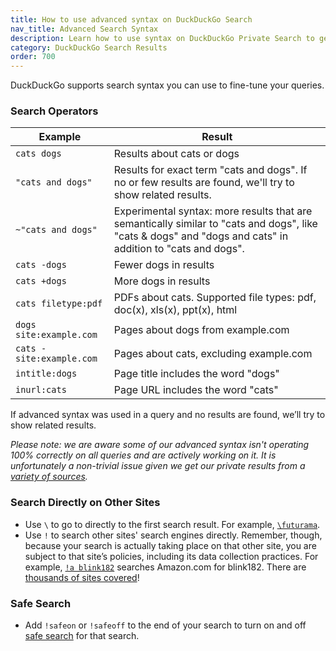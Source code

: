 ```yaml
---
title: How to use advanced syntax on DuckDuckGo Search
nav_title: Advanced Search Syntax
description: Learn how to use syntax on DuckDuckGo Private Search to get the search results you want.
category: DuckDuckGo Search Results
order: 700
---
```


<p>DuckDuckGo supports search syntax you can use to fine-tune your queries.</p>

<h3>Search Operators</h3>
<table cellpadding="10">
    <thead>
        <tr>
            <th>Example</th>
            <th>Result</th>
        </tr>
    </thead>
    <tbody>
        <tr>
            <td><code>cats dogs</code></td>
            <td>Results about cats or dogs</td>
        </tr>
        <tr>
            <td><code>"cats and dogs"</code></td>
            <td>Results for exact term "cats and dogs". If no or few results are found, we'll try to show related results.</td>
        </tr>
        <tr>
            <td><code>~"cats and dogs"</code></td>
            <td>Experimental syntax: more results that are semantically similar to "cats and dogs", like "cats & dogs" and "dogs and cats" in addition to "cats and dogs".</td>
        </tr>
        <tr>
            <td><code>cats -dogs</code></td>
            <td>Fewer dogs in results</td>
        </tr>
        <tr>
            <td><code>cats +dogs</code></td>
            <td>More dogs in results</td>
        </tr>
        <tr>
            <td><code>cats filetype:pdf</code></td>
            <td>
                PDFs about cats. Supported file types: pdf, doc(x), xls(x), ppt(x), html
            </td>
        </tr>
        <tr>
            <td><code>dogs site:example.com</code></td>
            <td>Pages about dogs from example.com</td>
        </tr>
        <tr>
            <td><code>cats -site:example.com</code></td>
            <td>Pages about cats, excluding example.com</td>
        </tr>
        <tr>
            <td><code>intitle:dogs</code></td>
            <td>Page title includes the word "dogs"</td>
        </tr>
        <tr>
            <td><code>inurl:cats</code></td>
            <td>Page URL includes the word "cats"</td>
        </tr>
    </tbody>
</table>

<p>If advanced syntax was used in a query and no results are found, we’ll try to show related results.</p>

<i>Please note: we are aware some of our advanced syntax isn't operating 100% correctly on all queries and are actively working on it. It is unfortunately a non-trivial issue given we get our private results from a <a href="{{ site.baseurl }}/results/sources">variety of sources</a>.</i>

<h3>Search Directly on Other Sites</h3>
<ul>
    <li>
        Use <code>\</code> to go to directly to the first search result. For
        example,
        <a href="https://duckduckgo.com/?q=%5Cfuturama"><code>\futurama</code></a>.
    </li>
    <li>
        Use <code>!</code> to search other sites' search engines directly. Remember,
        though, because your search is actually taking place on that other site, you
        are subject to that site’s policies, including its data collection
        practices. For example,
        <a href="https://duckduckgo.com/?q=!a blink182"><code>!a blink182</code></a>
        searches Amazon.com for blink182. There are
        <a href="https://duckduckgo.com/bang">thousands of sites covered</a>!
    </li>
</ul>

<h3>Safe Search</h3>
<ul>
    <li>
        Add <code>!safeon</code> or <code>!safeoff</code> to the end of your search
        to turn on and off
        <a href="{{ site.baseurl }}/features/safe-search">safe search</a> for that
        search.
    </li>
</ul>
